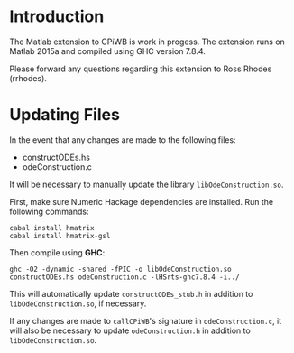 # Introduction #
The Matlab extension to CPiWB is work in progess. The extension runs on Matlab 2015a and compiled using GHC version 7.8.4.

Please forward any questions regarding this extension to Ross Rhodes (rrhodes).

# Updating Files #
In the event that any changes are made to the following files:

* constructODEs.hs
* odeConstruction.c

It will be necessary to manually update the library `libOdeConstruction.so`.

First, make sure Numeric Hackage dependencies are installed. Run the following commands:

```
cabal install hmatrix
cabal install hmatrix-gsl
```

Then compile using **GHC**:

```
ghc -O2 -dynamic -shared -fPIC -o libOdeConstruction.so constructODEs.hs odeConstruction.c -lHSrts-ghc7.8.4 -i../
```

This will automatically update `constructODEs_stub.h` in addition to `libOdeConstruction.so`, if necessary.

If any changes are made to `callCPiWB`'s signature in `odeConstruction.c`, it will also be necessary to update `odeConstruction.h` in addition to `libOdeConstruction.so`.
